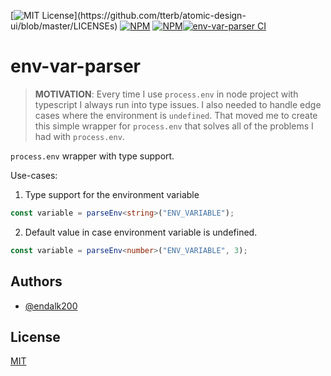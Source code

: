[![MIT License](https://img.shields.io/apm/l/atomic-design-ui.svg?)](https://github.com/tterb/atomic-design-ui/blob/master/LICENSEs)
[![NPM](https://img.shields.io/npm/v/env-var-parser)](https://www.npmjs.com/package/env-var-parser) [![NPM](https://img.shields.io/npm/dt/env-var-parser)](https://www.npmjs.com/package/env-var-parser)[![env-var-parser CI](https://github.com/endalk200/node-packages/actions/workflows/env-var-parser-ci.yml/badge.svg)](https://github.com/endalk200/node-packages/actions/workflows/env-var-parser-ci.yml)

# env-var-parser

> **MOTIVATION**: Every time I use `process.env` in node project with typescript I always run into type issues. I also needed to handle edge cases where the environment
> is `undefined`. That moved me to create this simple wrapper for `process.env` that solves all of the problems I had with `process.env`.

`process.env` wrapper with type support.

Use-cases:

1. Type support for the environment variable

```typescript
const variable = parseEnv<string>("ENV_VARIABLE");
```

2. Default value in case environment variable is undefined.

```typescript
const variable = parseEnv<number>("ENV_VARIABLE", 3);
```

## Authors

-   [@endalk200](https://www.github.com/endalk200)

## License

[MIT](https://choosealicense.com/licenses/mit/)
